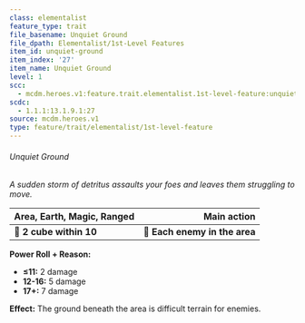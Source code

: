 ```yaml
---
class: elementalist
feature_type: trait
file_basename: Unquiet Ground
file_dpath: Elementalist/1st-Level Features
item_id: unquiet-ground
item_index: '27'
item_name: Unquiet Ground
level: 1
scc:
  - mcdm.heroes.v1:feature.trait.elementalist.1st-level-feature:unquiet-ground
scdc:
  - 1.1.1:13.1.9.1:27
source: mcdm.heroes.v1
type: feature/trait/elementalist/1st-level-feature
---
```


###### Unquiet Ground

*A sudden storm of detritus assaults your foes and leaves them struggling to move.*

| **Area, Earth, Magic, Ranged** |               **Main action** |
| ------------------------------ | ----------------------------: |
| **📏 2 cube within 10**        | **🎯 Each enemy in the area** |

**Power Roll + Reason:**

- **≤11:** 2 damage
- **12-16:** 5 damage
- **17+:** 7 damage

**Effect:** The ground beneath the area is difficult terrain for enemies.
